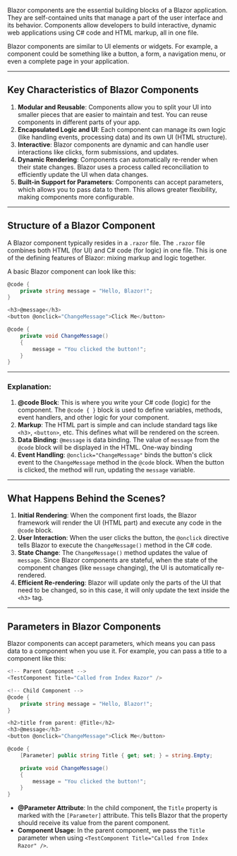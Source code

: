 Blazor components are the essential building blocks of a Blazor application. They are self-contained units that manage a part of the user interface and its behavior. Components allow developers to build interactive, dynamic web applications using C# code and HTML markup, all in one file.

Blazor components are similar to UI elements or widgets. For example, a component could be something like a button, a form, a navigation menu, or even a complete page in your application.

---
## Key Characteristics of Blazor Components

1. **Modular and Reusable**: Components allow you to split your UI into smaller pieces that are easier to maintain and test. You can reuse components in different parts of your app.
2. **Encapsulated Logic and UI**: Each component can manage its own logic (like handling events, processing data) and its own UI (HTML structure).
3. **Interactive**: Blazor components are dynamic and can handle user interactions like clicks, form submissions, and updates.
4. **Dynamic Rendering**: Components can automatically re-render when their state changes. Blazor uses a process called reconciliation to efficiently update the UI when data changes.
5. **Built-in Support for Parameters**: Components can accept parameters, which allows you to pass data to them. This allows greater flexibility, making components more configurable.

---
## Structure of a Blazor Component

A Blazor component typically resides in a `.razor` file. The `.razor` file combines both HTML (for UI) and C# code (for logic) in one file. This is one of the defining features of Blazor: mixing markup and logic together.

A basic Blazor component can look like this:

```c#
@code {
    private string message = "Hello, Blazor!";
}

<h3>@message</h3>
<button @onclick="ChangeMessage">Click Me</button>

@code {
    private void ChangeMessage()
    {
        message = "You clicked the button!";
    }
}
```

---
### Explanation:

1. **@code Block**: This is where you write your C# code (logic) for the component. The `@code { }` block is used to define variables, methods, event handlers, and other logic for your component.
2. **Markup**: The HTML part is simple and can include standard tags like `<h3>`, `<button>`, etc. This defines what will be rendered on the screen.
3. **Data Binding**: `@message` is data binding. The value of `message` from the `@code` block will be displayed in the HTML. One-way binding
4. **Event Handling**: `@onclick="ChangeMessage"` binds the button's click event to the `ChangeMessage` method in the `@code` block. When the button is clicked, the method will run, updating the `message` variable.

---
## What Happens Behind the Scenes?

1. **Initial Rendering**: When the component first loads, the Blazor framework will render the UI (HTML part) and execute any code in the `@code` block.
2. **User Interaction**: When the user clicks the button, the `@onclick` directive tells Blazor to execute the `ChangeMessage()` method in the C# code.
3. **State Change**: The `ChangeMessage()` method updates the value of `message`. Since Blazor components are stateful, when the state of the component changes (like `message` changing), the UI is automatically re-rendered.
4. **Efficient Re-rendering**: Blazor will update only the parts of the UI that need to be changed, so in this case, it will only update the text inside the `<h3>` tag.

---
## Parameters in Blazor Components

Blazor components can accept parameters, which means you can pass data to a component when you use it. For example, you can pass a title to a component like this:

```c#
<!-- Parent Component -->
<TestComponent Title="Called from Index Razor" />

<!-- Child Component -->
@code {
    private string message = "Hello, Blazor!";
}

<h2>title from parent: @Title</h2>
<h3>@message</h3>
<button @onclick="ChangeMessage">Click Me</button>

@code {
    [Parameter] public string Title { get; set; } = string.Empty;

    private void ChangeMessage()
    {
        message = "You clicked the button!";
    }
}
```

- **@Parameter Attribute**: In the child component, the `Title` property is marked with the `[Parameter]` attribute. This tells Blazor that the property should receive its value from the parent component.
- **Component Usage**: In the parent component, we pass the `Title` parameter when using `<TestComponent Title="Called from Index Razor" />`.